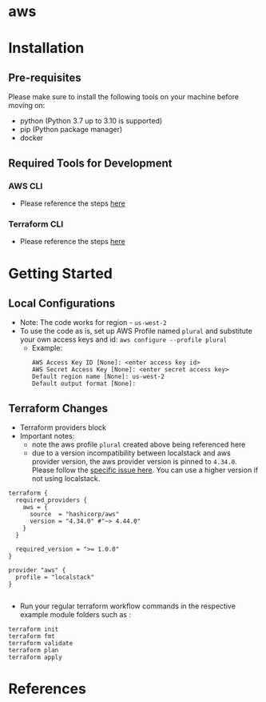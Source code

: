 # aws

# Installation
## Pre-requisites
Please make sure to install the following tools on your machine before moving on:

- python (Python 3.7 up to 3.10 is supported)
- pip (Python package manager)
- docker
## Required Tools for Development
### AWS CLI
- Please reference the steps [here](https://docs.aws.amazon.com/cli/latest/userguide/getting-started-install.html)
### Terraform CLI
- Please reference the steps [here](https://developer.hashicorp.com/terraform/tutorials/aws-get-started/install-cli)

# Getting Started
## Local Configurations
- Note: The code works for region - `us-west-2`
- To use the code as is, set up AWS Profile named `plural` and substitute your own access keys and id: 
  `aws configure --profile plural`
  - Example:
    ```
    AWS Access Key ID [None]: <enter access key id>
    AWS Secret Access Key [None]: <enter secret access key>
    Default region name [None]: us-west-2
    Default output format [None]:
    ```
## Terraform Changes
- Terraform providers block 
- Important notes: 
    - note the aws profile `plural` created above being referenced here
    - due to a version incompatibility between localstack and aws provider version, the aws provider version is pinned to `4.34.0`. Please follow the [specific issue here](https://github.com/localstack/localstack/issues/7046). You can use a higher version if not using localstack.
```
terraform {
  required_providers {
    aws = {
      source  = "hashicorp/aws"
      version = "4.34.0" #"~> 4.44.0"
    }
  }

  required_version = ">= 1.0.0"
}

provider "aws" {
  profile = "localstack"
}


```
- Run your regular terraform workflow commands in the respective example module folders such as :
```
terraform init
terraform fmt
terraform validate
terraform plan
terraform apply

```

# References